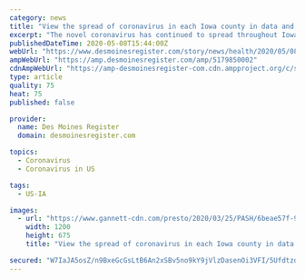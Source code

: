 ```yaml
---
category: news
title: "View the spread of coronavirus in each Iowa county in data and graphics"
excerpt: "The novel coronavirus has continued to spread throughout Iowa, accelerating through the state faster than most of its neighbors. On Tuesday, Iowa reported its 10,000th positive test for the virus and 200th death because of it,"
publishedDateTime: 2020-05-08T15:44:00Z
webUrl: "https://www.desmoinesregister.com/story/news/health/2020/05/08/iowa-countys-coronavirus-curve-covid-data-polk-woodbury-linn-black-hawk-scott-johnson-dubuque/5179850002/"
ampWebUrl: "https://amp.desmoinesregister.com/amp/5179850002"
cdnAmpWebUrl: "https://amp-desmoinesregister-com.cdn.ampproject.org/c/s/amp.desmoinesregister.com/amp/5179850002"
type: article
quality: 75
heat: 75
published: false

provider:
  name: Des Moines Register
  domain: desmoinesregister.com

topics:
  - Coronavirus
  - Coronavirus in US

tags:
  - US-IA

images:
  - url: "https://www.gannett-cdn.com/presto/2020/03/25/PASH/6beae57f-9418-42a7-96d4-3f444d1f482c-coronavirus_covid_cells.JPG?auto=webp&crop=1225,689,x85,y100&format=pjpg&width=1200"
    width: 1200
    height: 675
    title: "View the spread of coronavirus in each Iowa county in data and graphics"

secured: "W7IaJA5osZ/n9BxeGcGsLtB6An2xSBv5no9kY9jVlzDasenOi3VFI/5UfdtzdIih5IrUsCGkkGTj9nUoH/0fxrngyqR8t8cwtlFZvCNGl8kYF5sOg5zzzT19kC/MsicqXvkWx9Kn2vsHVuV8IEHN0399p/DO1pM3psiNqeEt+B2ve5QVoGTp9C8nETmc1UKTJR59sP/3TV6PjYNy2ezbgb7Ffr08bRwqSxF8EbZsUM13JN4lZhl/Y+WY0sDBqST4ebq6Ee660zV6zJqhYX0ZGcomOYarIuhROv9ibKN798dAzzyAw04z5pqdoX6+lk6Xq89Faeihwkr/wWk+KxJo3yl7rb8wb8fjIjfw1iaKmF+8YoqfmEyBNoU2QgS+j8Su6QihWAAedE3XXQkmVCqxXk1qC6Gu8rfGRCUsOzVy+5pDbbj8vwi0Pq9kD7BNmt8+GYicgLTFxFGSdJXMgS7BxGYmP2z7pcyLXCKhEdCX5kE=;gxMGX9lX8t2QzL/io87f3g=="
---
```


